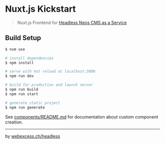 # Nuxt.js Kickstart

> Nuxt.js Frontend for [Headless Neos CMS as a Service](https://webexcess.ch/headless)

## Build Setup

``` bash
$ nvm use

# install dependencies
$ npm install

# serve with hot reload at localhost:3000
$ npm run dev

# build for production and launch server
$ npm run build
$ npm run start

# generate static project
$ npm run generate
```

See [components/README.md](nuxt/components/README.md) for documentation about custom component creation.

---

by [webexcess.ch/headless](https://webexcess.ch/headless)
